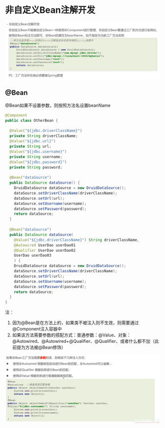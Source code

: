 # 非自定义Bean注解开发

![1685002460561](image/23-05-25-非自定义Bean注解开发/1685002460561.png)

## @Bean

@Bean如果不设置参数，则按照方法名设置beanName

```java
@Component
public class OtherBean {

  @Value("${jdbc.driverClassName}")
  private String driverClassName;
  @Value("${jdbc.url}")
  private String url;
  @Value("${jdbc.username}")
  private String username;
  @Value("${jdbc.password}")
  private String password;
  
  @Bean("dataSource")
  public DataSource dataSource() {
    DruidDataSource dataSource = new DruidDataSource();
    dataSource.setDriverClassName(driverClassName);
    dataSource.setUrl(url);
    dataSource.setUsername(username);
    dataSource.setPassword(password);
    return dataSource;
  }

  @Bean("dataSource")
  public DataSource dataSource(
    @Value("${jdbc.driverClassName}") String driverClassName,
    @Autowired UserDao userDao01
    @Qualifier UserDao userDao02
    UserDao userDao03
    ) {
    DruidDataSource dataSource = new DruidDataSource();
    dataSource.setDriverClassName(driverClassName);
    dataSource.setUrl(url);
    dataSource.setUsername(username);
    dataSource.setPassword(password);
    return dataSource;
  }
}
```

注：

1. 因为@Bean是在方法上的，如果类不被注入则不生效，则需要通过@Component注入容器中
2. 如果该方法需要参数的搭配方式：普通参数：@Value、对象：@Autowired、@Autowired+@Qualifier、@Qualifier、或者什么都不加（此前提为方法被@Bean修饰）

![1685004047632](image/23-05-25-非自定义Bean注解开发/1685004047632.png)

